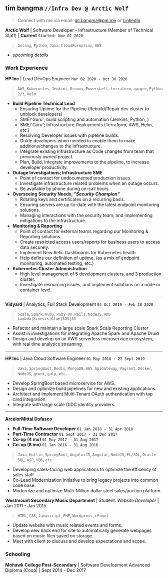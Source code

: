 
## tim bangma `//Infra Dev @ Arctic Wolf`
> Connect with me via email: [git.bangma@pm.me](mailto:git.bangma@pm.me) or [LinkedIn](https://linkedin.com/in/bangma)

**Arctic Wolf** | Software Developer - Infrastructure (Member of Technical Staff) | **Current** `Started: Nov 02 2020`
> `Golang`, `Python`, `Java`, `CloudFormation`, `AWS`
- *upcoming details*

### Work Experience
**HP Inc** | Lead DevOps Engineer `Mar 02 2020 - Oct 30 2020`
> `AWS`, `Kubernetes`, `Jenkins`, `Groovy`, `Powershell`, `terraform`, `apigee`, `Python 2/3`, `Helm`
- **Build Pipeline Technical Lead**
  - Ensuring Uptime for the Pipeline (Rebuild/Repair dev cluster to unblock developers)
  - SME/'Guru'; build scripting and automation (Jenkins, Python, )
  - SME/'Guru'; Infrastructure Deployments (Terraform, AWS, Helm, etc.)
  - Resolving Developer issues with pipeline builds.
  - Guide developers when needed to enable them to make additions/changes to the infrastructure.
  - Integrate existing Infrastructure as Code changes from team that previously owned project.
  - Plan, Build, Integrate improvements to the pipeline, to increase developer productivity.
- **Outage Investigations; Infrastructure SME**
  - Point of contact for undocumented production issues.
  - Investigate infrastructure related problems when an outage occurs.
  - Be available by phone during on-call hours.
- **Overseeing Security Needs; _"Security Champion"_**
  - Rotating keys and certificates on a recurring basis.
  - Ensuring servers are up-to-date with the latest endpoint monitoring solutions.
  - Managing interactions with the security team, and implementing mitigations to the infrastructure.
- **Monitoring & Reporting**
  - Point of contact for external teams regarding our Monitoring & Reporting solutions.
  - Create restricted access users/reports for business users to access data securely.
  - Implement New Relic Dashboards for Kubernetes health
  - Help define our definition of uptime, (as a mix of endpoint monitoring, automated testing, etc.)
- **Kubernetes Cluster Administration**
  - High level management of 5 development clusters, and 3 production cluster.
  - Investigate resourcing issues, and implement solutions on a node or container level.

----

**Vidyard** | Analytics, Full Stack Development `04 Oct 2019 - Feb 28 2020`
> `Scala`, `Spark`, `Ruby`, `Ruby On Rails`, `NodeJS`, `AWS Lambda|Kinesis|Glue|SQS|S3`
- Refactor and maintain a large scale Spark Scala Reporting Cluster
- Assist in investigations for integrating Apache Spark and Apache Druid
- Design and develop on an AWS serverless microservice ecosystem, with real time analytics streaming.

----

**HP Inc** | Java Cloud Software Engineer `01 May 2018 - 27 Sept 2019`
> `Java`, `SpringBoot`, `Redis`, `MongoDB`, `AWS ApiGateway`, `Vagrant`, `Docker`, `NodeJS`, `grunt`, `gulp`, `etc.`

 - Develop SpringBoot based microservice for AWS.
 - Design and optimize build pipelines for new and existing applications.
 - Architect and implement Multi-Tenant OAuth authentication with tap card integration.
 - Integrate with large scale OIDC identity providers.

----

**ArcelorMittal Dofasco**
 - **Full-Time Software Developer** `01 Jan 2018 - 31 Apr 2018`
 - **Part-Time Contractor** `01 Sept 2017 - 31 Dec 2017`
 - **Co-op (4 mo)** `01 May 2017 - 31 Aug 2017`
 - **Co-op (8 mo)** `01 Jan 2016 - 31 Aug 2016`
> `Java`, `Kotlin`, `SpringBoot`, `AngularJS`, `Angular`, `NodeJS`, `PL/SQL`, `Oracle SQL`, `ASP`, `VB6`, `etc`

- Developing sales-facing web applications to optimize the efficency of sales staff.
 - Co-Lead Modernization initiative to bring legacy projects into common code base.
 - Modernize and optimize Multi-Million dollar steel sales/auction platform.

**Westmount Secondary Music Department** | Student: _Website Developer_ | Jan 2011 - Jan 2015
> `HTML`, `CSS`, `Javascript`, `PHP`, `Wordpress`, `cPanel`

- Update website with music related events and forms.
 - Develop new back end for site to automatically generate webpages based on music files saved on storage.
 - Meet with client to discuss and develop expectations and scope.

### Schooling

**Mohawk College Post-Secondary** | Software Development Advanced Diploma (Coop) | Sept 2014 - Dec 2017
